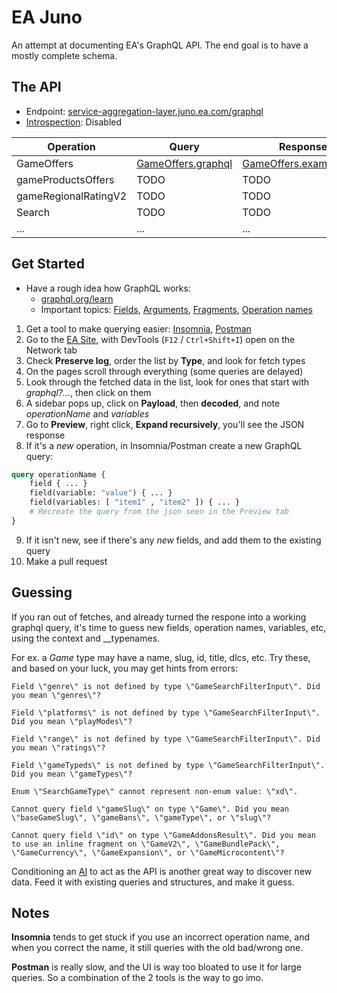 # EA Juno

An attempt at documenting EA's GraphQL API. The end goal is to have a mostly complete schema.

## The API

- Endpoint: [service-aggregation-layer.juno.ea.com/graphql](https://service-aggregation-layer.juno.ea.com/graphql)
- [Introspection](https://stackoverflow.com/questions/37397886/get-graphql-whole-schema-query): Disabled

| Operation | Query | Response |
|-----------|-------|----------|
| GameOffers | [GameOffers.graphql](queries/GameOffers.graphql) | [GameOffers.example.json](queries/GameOffers.example.json) |
| gameProductsOffers | TODO | TODO |
| gameRegionalRatingV2 | TODO | TODO |
| Search | TODO | TODO |
| ... | ... | ... |

## Get Started

- Have a rough idea how GraphQL works:
  - [graphql.org/learn](https://graphql.org/learn/)
  - Important topics: [Fields](https://graphql.org/learn/queries/#fields), [Arguments](https://graphql.org/learn/queries/#arguments), [Fragments](https://graphql.org/learn/queries/#fragments), [Operation names](https://graphql.org/learn/queries/#operation-name)

1. Get a tool to make querying easier: [Insomnia](https://insomnia.rest/download), [Postman](https://www.postman.com/)
2. Go to the [EA Site](https://www.ea.com/), with DevTools (`F12` / `Ctrl+Shift+I`) open on the Network tab
3. Check **Preserve log**, order the list by **Type**, and look for fetch types
4. On the pages scroll through everything (some queries are delayed)
5. Look through the fetched data in the list, look for ones that start with *graphql?...*, then click on them
6. A sidebar pops up, click on **Payload**, then **decoded**, and note *operationName* and *variables*
7. Go to **Preview**, right click, **Expand recursively**, you'll see the JSON response
8. If it's a *new* operation, in Insomnia/Postman create a new GraphQL query:

```graphql
query operationName {
    field { ... }
    field(variable: "value") { ... }
    field(variables: [ "item1" , "item2" ]) { ... }
    # Recreate the query from the json seen in the Preview tab
}
```

9. If it isn't new, see if there's any *new* fields, and add them to the existing query
10. Make a pull request

## Guessing

If you ran out of fetches, and already turned the respone into a working graphql query, it's time to guess new fields, operation names, variables, etc, using the context and __typenames.

For ex. a *Game* type may have a name, slug, id, title, dlcs, etc. Try these, and based on your luck, you may get hints from errors:

```
Field \"genre\" is not defined by type \"GameSearchFilterInput\". Did you mean \"genres\"?

Field \"platforms\" is not defined by type \"GameSearchFilterInput\". Did you mean \"playModes\"?

Field \"range\" is not defined by type \"GameSearchFilterInput\". Did you mean \"ratings\"?

Field \"gameTypeds\" is not defined by type \"GameSearchFilterInput\". Did you mean \"gameTypes\"?

Enum \"SearchGameType\" cannot represent non-enum value: \"xd\".

Cannot query field \"gameSlug\" on type \"Game\". Did you mean \"baseGameSlug\", \"gameBans\", \"gameType\", or \"slug\"?

Cannot query field \"id\" on type \"GameAddonsResult\". Did you mean to use an inline fragment on \"GameV2\", \"GameBundlePack\", \"GameCurrency\", \"GameExpansion\", or \"GameMicrocontent\"?
```

Conditioning an [AI](https://chat.openai.com/chat) to act as the API is another great way to discover new data. Feed it with existing queries and structures, and make it guess.

## Notes

**Insomnia** tends to get stuck if you use an incorrect operation name, and when you correct the name, it still queries with the old bad/wrong one.

**Postman** is really slow, and the UI is way too bloated to use it for large queries. So a combination of the 2 tools is the way to go imo.
